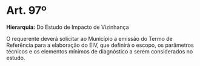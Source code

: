 # Art. 97º

**Hierarquia:** Do Estudo de Impacto de Vizinhança

O requerente deverá solicitar ao Município a emissão do Termo de Referência para a elaboração do EIV, que definirá o escopo, os parâmetros técnicos e os elementos mínimos de diagnóstico a serem considerados no estudo.






